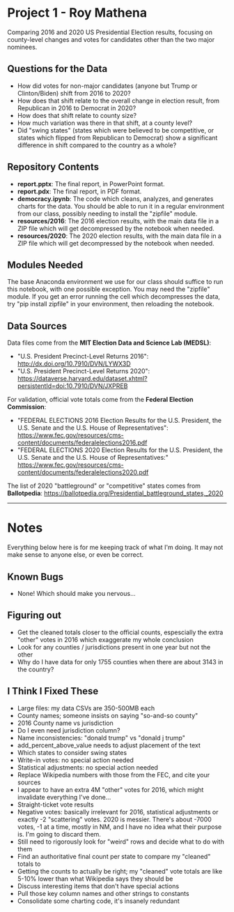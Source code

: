 # Project 1 - Roy Mathena

Comparing 2016 and 2020 US Presidential Election results, focusing on county-level changes and votes for candidates other than the two major nominees.

## Questions for the Data
- How did votes for non-major candidates (anyone but Trump or Clinton/Biden) shift from 2016 to 2020?
- How does that shift relate to the overall change in election result, from Republican in 2016 to Democrat in 2020?
- How does that shift relate to county size?
- How much variation was there in that shift, at a county level?
- Did "swing states" (states which were believed to be competitive, or states which flipped from Republican to Democrat) show a significant difference in shift compared to the country as a whole?

## Repository Contents
- **report.pptx**: The final report, in PowerPoint format.
- **report.pdx**: The final report, in PDF format.
- **democracy.ipynb**: The code which cleans, analyzes, and generates charts for the data. You should be able to run it in a regular environment from our class, possibly needing to install the "zipfile" module.
- **resources/2016**: The 2016 election results, with the main data file in a ZIP file which will get decompressed by the notebook when needed.
- **resources/2020**: The 2020 election results, with the main data file in a ZIP file which will get decompressed by the notebook when needed.

## Modules Needed
The base Anaconda environment we use for our class should suffice to run this notebook, with one possible exception. You may need the "zipfile" module. If you get an error running the cell which decompresses the data, try "pip install zipfile" in your environment, then reloading the notebook.

## Data Sources

Data files come from the **MIT Election Data and Science Lab (MEDSL)**:
- "U.S. President Precinct-Level Returns 2016": http://dx.doi.org/10.7910/DVN/LYWX3D
- "U.S. President Precinct-Level Returns 2020": https://dataverse.harvard.edu/dataset.xhtml?persistentId=doi:10.7910/DVN/JXPREB

For validation, official vote totals come from the **Federal Election Commission**:
- "FEDERAL ELECTIONS 2016 Election Results for the U.S. President, the U.S. Senate and the U.S. House of Representatives": https://www.fec.gov/resources/cms-content/documents/federalelections2016.pdf
- "FEDERAL ELECTIONS 2020 Election Results for the U.S. President, the U.S. Senate and the U.S. House of Representatives:" https://www.fec.gov/resources/cms-content/documents/federalelections2020.pdf

The list of 2020 "battleground" or "competitive" states comes from **Ballotpedia**:
https://ballotpedia.org/Presidential_battleground_states,_2020

___

# Notes

Everything below here is for me keeping track of what I'm doing. It may not make sense to anyone else, or even be correct.

## Known Bugs
- None! Which should make you nervous...

## Figuring out
- Get the cleaned totals closer to the official counts, espescially the extra "other" votes in 2016 which exaggerate my whole conclusion
- Look for any counties / jurisdictions present in one year but not the other
- Why do I have data for only 1755 counties when there are about 3143 in the country?

## I Think I Fixed These
- Large files: my data CSVs are 350-500MB each
- County names; someone insists on saying "so-and-so county"
- 2016 County name vs jurisdiction
- Do I even need jurisdiction column?
- Name inconsistencies: "donald trump" vs "donald j trump"
- add_percent_above_value needs to adjust placement of the text
- Which states to consider swing states
- Write-in votes: no special action needed
- Statistical adjustments: no special action needed
- Replace Wikipedia numbers with those from the FEC, and cite your sources
- I appear to have an extra 4M "other" votes for 2016, which might invalidate everything I've done...
- Straight-ticket vote results
- Negative votes: basically irrelevant for 2016, statistical adjustments or exactly -2 "scattering" votes. 2020 is messier. There's about -7000 votes, -1 at a time, mostly in NM, and I have no idea what their purpose is. I'm going to discard them.
- Still need to rigorously look for "weird" rows and decide what to do with them
- Find an authoritative final count per state to compare my "cleaned" totals to
- Getting the counts to actually be right; my "cleaned" vote totals are like 5-10% lower than what Wikipedia says they should be
- Discuss interesting items that don't have special actions
- Pull those key column names and other strings to constants
- Consolidate some charting code, it's insanely redundant
